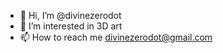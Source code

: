 - 👋 Hi, I’m @divinezerodot
- 👀 I’m interested in 3D art
- 📫 How to reach me divinezerodot@gmail.com

<!---
divinezerodot/divinezerodot is a ✨ special ✨ repository because its `README.md` (this file) appears on your GitHub profile.
You can click the Preview link to take a look at your changes.
--->
